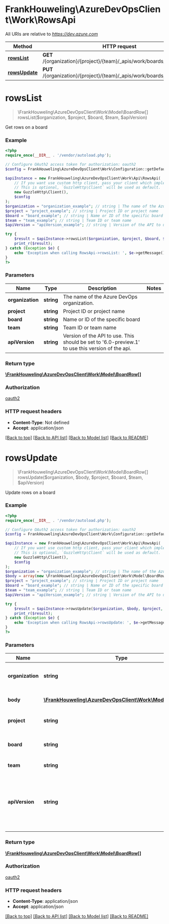 # FrankHouweling\AzureDevOpsClient\Work\RowsApi

All URIs are relative to *https://dev.azure.com*

Method | HTTP request | Description
------------- | ------------- | -------------
[**rowsList**](RowsApi.md#rowsList) | **GET** /{organization}/{project}/{team}/_apis/work/boards/{board}/rows | 
[**rowsUpdate**](RowsApi.md#rowsUpdate) | **PUT** /{organization}/{project}/{team}/_apis/work/boards/{board}/rows | 


# **rowsList**
> \FrankHouweling\AzureDevOpsClient\Work\Model\BoardRow[] rowsList($organization, $project, $board, $team, $apiVersion)



Get rows on a board

### Example
```php
<?php
require_once(__DIR__ . '/vendor/autoload.php');

// Configure OAuth2 access token for authorization: oauth2
$config = FrankHouweling\AzureDevOpsClient\Work\Configuration::getDefaultConfiguration()->setAccessToken('YOUR_ACCESS_TOKEN');

$apiInstance = new FrankHouweling\AzureDevOpsClient\Work\Api\RowsApi(
    // If you want use custom http client, pass your client which implements `GuzzleHttp\ClientInterface`.
    // This is optional, `GuzzleHttp\Client` will be used as default.
    new GuzzleHttp\Client(),
    $config
);
$organization = "organization_example"; // string | The name of the Azure DevOps organization.
$project = "project_example"; // string | Project ID or project name
$board = "board_example"; // string | Name or ID of the specific board
$team = "team_example"; // string | Team ID or team name
$apiVersion = "apiVersion_example"; // string | Version of the API to use.  This should be set to '6.0-preview.1' to use this version of the api.

try {
    $result = $apiInstance->rowsList($organization, $project, $board, $team, $apiVersion);
    print_r($result);
} catch (Exception $e) {
    echo 'Exception when calling RowsApi->rowsList: ', $e->getMessage(), PHP_EOL;
}
?>
```

### Parameters

Name | Type | Description  | Notes
------------- | ------------- | ------------- | -------------
 **organization** | **string**| The name of the Azure DevOps organization. |
 **project** | **string**| Project ID or project name |
 **board** | **string**| Name or ID of the specific board |
 **team** | **string**| Team ID or team name |
 **apiVersion** | **string**| Version of the API to use.  This should be set to &#39;6.0-preview.1&#39; to use this version of the api. |

### Return type

[**\FrankHouweling\AzureDevOpsClient\Work\Model\BoardRow[]**](../Model/BoardRow.md)

### Authorization

[oauth2](../../README.md#oauth2)

### HTTP request headers

 - **Content-Type**: Not defined
 - **Accept**: application/json

[[Back to top]](#) [[Back to API list]](../../README.md#documentation-for-api-endpoints) [[Back to Model list]](../../README.md#documentation-for-models) [[Back to README]](../../README.md)

# **rowsUpdate**
> \FrankHouweling\AzureDevOpsClient\Work\Model\BoardRow[] rowsUpdate($organization, $body, $project, $board, $team, $apiVersion)



Update rows on a board

### Example
```php
<?php
require_once(__DIR__ . '/vendor/autoload.php');

// Configure OAuth2 access token for authorization: oauth2
$config = FrankHouweling\AzureDevOpsClient\Work\Configuration::getDefaultConfiguration()->setAccessToken('YOUR_ACCESS_TOKEN');

$apiInstance = new FrankHouweling\AzureDevOpsClient\Work\Api\RowsApi(
    // If you want use custom http client, pass your client which implements `GuzzleHttp\ClientInterface`.
    // This is optional, `GuzzleHttp\Client` will be used as default.
    new GuzzleHttp\Client(),
    $config
);
$organization = "organization_example"; // string | The name of the Azure DevOps organization.
$body = array(new \FrankHouweling\AzureDevOpsClient\Work\Model\BoardRow()); // \FrankHouweling\AzureDevOpsClient\Work\Model\BoardRow[] | List of board rows to update
$project = "project_example"; // string | Project ID or project name
$board = "board_example"; // string | Name or ID of the specific board
$team = "team_example"; // string | Team ID or team name
$apiVersion = "apiVersion_example"; // string | Version of the API to use.  This should be set to '6.0-preview.1' to use this version of the api.

try {
    $result = $apiInstance->rowsUpdate($organization, $body, $project, $board, $team, $apiVersion);
    print_r($result);
} catch (Exception $e) {
    echo 'Exception when calling RowsApi->rowsUpdate: ', $e->getMessage(), PHP_EOL;
}
?>
```

### Parameters

Name | Type | Description  | Notes
------------- | ------------- | ------------- | -------------
 **organization** | **string**| The name of the Azure DevOps organization. |
 **body** | [**\FrankHouweling\AzureDevOpsClient\Work\Model\BoardRow[]**](../Model/BoardRow.md)| List of board rows to update |
 **project** | **string**| Project ID or project name |
 **board** | **string**| Name or ID of the specific board |
 **team** | **string**| Team ID or team name |
 **apiVersion** | **string**| Version of the API to use.  This should be set to &#39;6.0-preview.1&#39; to use this version of the api. |

### Return type

[**\FrankHouweling\AzureDevOpsClient\Work\Model\BoardRow[]**](../Model/BoardRow.md)

### Authorization

[oauth2](../../README.md#oauth2)

### HTTP request headers

 - **Content-Type**: application/json
 - **Accept**: application/json

[[Back to top]](#) [[Back to API list]](../../README.md#documentation-for-api-endpoints) [[Back to Model list]](../../README.md#documentation-for-models) [[Back to README]](../../README.md)

